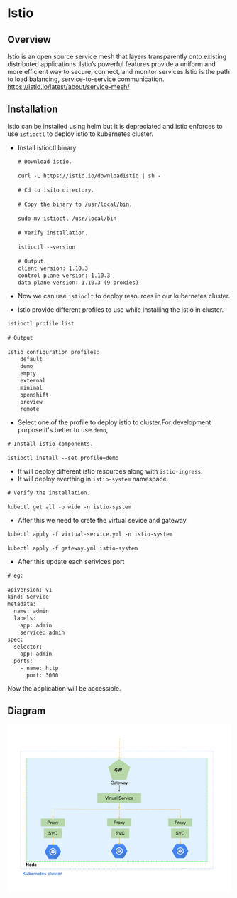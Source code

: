 # Istio

## Overview

Istio is an open source service mesh that layers transparently onto existing distributed applications. Istio’s powerful features provide a uniform and more efficient way to secure, connect, and monitor services.Istio is the path to load balancing, service-to-service communication.
https://istio.io/latest/about/service-mesh/

## Installation

Istio can be installed using helm but it is depreciated and istio enforces to use `istioctl` to deploy istio to kubernetes cluster.

- Install istioctl binary

  ```
  # Download istio.

  curl -L https://istio.io/downloadIstio | sh -

  # Cd to isito directory.

  # Copy the binary to /usr/local/bin.

  sudo mv istioctl /usr/local/bin

  # Verify installation.

  istioctl --version

  # Output.
  client version: 1.10.3
  control plane version: 1.10.3
  data plane version: 1.10.3 (9 proxies)
  ```

- Now we can use `istioclt` to deploy resources in our kubernetes cluster.
- Istio provide different profiles to use while installing the istio in cluster.

```
istioctl profile list

# Output

Istio configuration profiles:
    default
    demo
    empty
    external
    minimal
    openshift
    preview
    remote
```

- Select one of the profile to deploy istio to cluster.For development purpose it's better to use `demo`,

```
# Install istio components.

istioctl install --set profile=demo
```

- It will deploy different istio resources along with `istio-ingress`.
- It will deploy everthing in `istio-system` namespace.

```
# Verify the installation.

kubectl get all -o wide -n istio-system
```

- After this we need to crete the virtual sevice and gateway.

```
kubectl apply -f virtual-service.yml -n istio-system

kubectl apply -f gateway.yml istio-system
```

- After this update each serivices port

```
# eg:

apiVersion: v1
kind: Service
metadata:
  name: admin
  labels:
    app: admin
    service: admin
spec:
  selector:
    app: admin
  ports:
    - name: http
      port: 3000
```

Now the application will be accessible.

## Diagram

![Architecture Diagram](asset.png)
